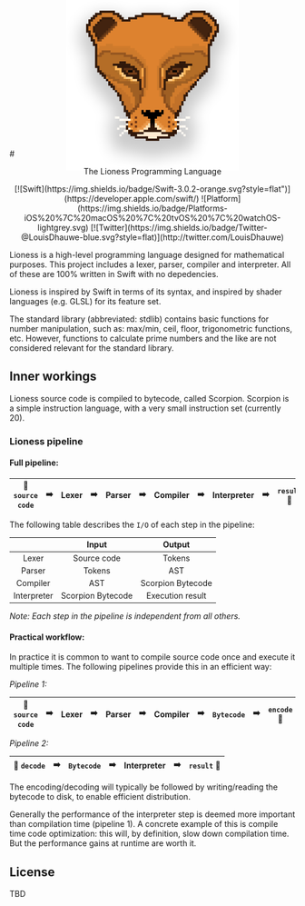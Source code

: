 <center><img src="doc-resources/readme/logo.png" style="max-height: 300px; margin-bottom:-55px; margin-top:-50px;"></center>

#<center>The Lioness Programming Language</center>

<center>
[![Swift](https://img.shields.io/badge/Swift-3.0.2-orange.svg?style=flat")](https://developer.apple.com/swift/)
![Platform](https://img.shields.io/badge/Platforms-iOS%20%7C%20macOS%20%7C%20tvOS%20%7C%20watchOS-lightgrey.svg)
[![Twitter](https://img.shields.io/badge/Twitter-@LouisDhauwe-blue.svg?style=flat)](http://twitter.com/LouisDhauwe)</center>

Lioness is a high-level programming language designed for mathematical purposes. This project includes a lexer, parser, compiler and interpreter. All of these are 100% written in Swift with no depedencies. 

Lioness is inspired by Swift in terms of its syntax, and inspired by shader languages (e.g. GLSL) for its feature set.

The standard library (abbreviated: stdlib) contains basic functions for number manipulation, such as: max/min, ceil, floor, trigonometric functions, etc. However, functions to calculate prime numbers and the like are not considered relevant for the standard library.

## Inner workings
Lioness source code is compiled to bytecode, called Scorpion. Scorpion is a simple instruction language, with a very small instruction set (currently 20). <!-- TODO: add list -->


### Lioness pipeline

#### Full pipeline:
| 🛬 ```source code``` | ➡️ | Lexer 	| ➡️ | Parser | ➡️ | Compiler |  ➡️ | Interpreter | ➡️ | ```result``` 🛫 |
|---------------------- |---- |------- |---|-------- |--- |---------- |--- |------------- |--- |-------- |

The following table describes the ```I/O``` of each step in the pipeline:

|             	|       Input       	|       Output      |
|:-----------:	|:-----------------:	|:-----------------:|
|    Lexer    	|    Source code    	|       Tokens      |
|    Parser   	|       Tokens      	|        AST        |
|   Compiler  	|        AST        	| Scorpion Bytecode |
| Interpreter 	| Scorpion Bytecode 	|  Execution result |

*Note: Each step in the pipeline is independent from all others.*

#### Practical workflow:
In practice it is common to want to compile source code once and execute it multiple times. The following pipelines provide this in an efficient way:

*Pipeline 1:*

| 🛬 ```source code``` | ➡️ | Lexer 	| ➡️ | Parser | ➡️ | Compiler |  ➡️ | ```Bytecode``` | ➡️ | ```encode``` 🛫 |
|----------------------|----|------- |---|-------- |----|----------|----|----------------|--- |-------- |

*Pipeline 2:*

| 🛬 ```decode``` | ➡️ | ```Bytecode``` | ➡️ | Interpreter | ➡️ | ```result``` 🛫 |
|-----------------|----|--------------- |-----|------------ |----|-----------------|

The encoding/decoding will typically be followed by writing/reading the bytecode to disk, to enable efficient distribution. 

Generally the performance of the interpreter step is deemed more important than compilation time (pipeline 1). A concrete example of this is compile time code optimization: this will, by definition, slow down compilation time. But the performance gains at runtime are worth it.

## License

TBD